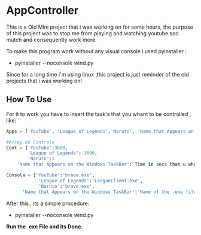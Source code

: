 # AppController

This is a Old Mini project that i was working on for some hours, the purpose of this project was to stop me from playing and watching youtube soo mutch and consequently work more.

To make this program work without any visual console i used pyinstaller :

* pyinstaller --noconsole wind.py

Since for a long time i'm using linux ,this project is just reminder of the old projects that i was working on!


## How To Use

For it to work you have to insert the task's that you whant to be controlled , like:
```python
Apps = ['YouTube', 'League of Legends','Naruto', 'Name that Appears on the Windows TaskBar']

#Array de Controlo
Cont = {'YouTube':3600,
		'League of Legends': 3600,
		'Naruto':1
    'Name that Appears on the Windows TaskBar': Time in secs that u whant to use it daily}

Consola = {'YouTube':'brave.exe',
			'League of Legends':'LeagueClient.exe',
			'Naruto':'brave.exe',
      'Name that Appears on the Windows TaskBar':'Name of the .exe file task'} 
```

After this , its a simple procedure:
* pyinstaller --noconsole wind.py

**Run the .exe File and its Done.**

